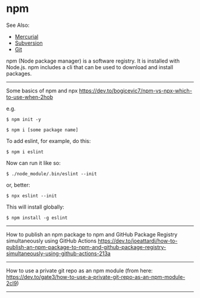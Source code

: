 # npm

See Also:
 - [Mercurial](Mercurial.md)
 - [Subversion](Subversion.md)
 - [Git](Git.md)

npm (Node package manager) is a software registry. It is installed with Node.js.
npm includes a cli that can be used to download and install packages.

---

Some basics of npm and npx
https://dev.to/bogicevic7/npm-vs-npx-which-to-use-when-2hob

e.g.

    $ npm init -y
    
    $ npm i [some package name]

To add eslint, for example, do this:

    $ npm i eslint

Now can run it like so:
    
    $ ./node_module/.bin/eslint --init
    
or, better:    
    
    $ npx eslint --init

This will install globally:    
    
    $ npm install -g eslint

---

How to publish an npm package to npm and GitHub Package Registry simultaneously using GitHub Actions
https://dev.to/joeattardi/how-to-publish-an-npm-package-to-npm-and-github-package-registry-simultaneously-using-github-actions-213a

---

How to use a private git repo as an npm module
(from here: https://dev.to/gate3/how-to-use-a-private-git-repo-as-an-npm-module-2cl9)




---